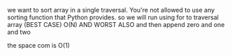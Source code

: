 we want to sort array in a single traversal. You're not allowed to use any sorting function that Python provides.
so we will run using for to traversal array (BEST CASE) O(N) AND WORST ALSO
and then append zero and one and two

the space com is O(1)